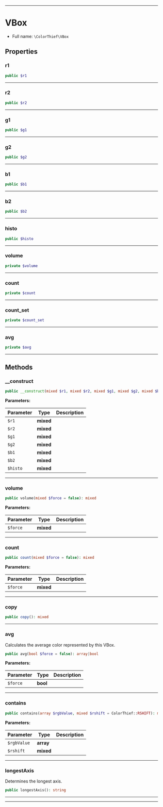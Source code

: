 ***

# VBox

* Full name: `\ColorThief\VBox`

## Properties

### r1

```php
public $r1
```

***

### r2

```php
public $r2
```

***

### g1

```php
public $g1
```

***

### g2

```php
public $g2
```

***

### b1

```php
public $b1
```

***

### b2

```php
public $b2
```

***

### histo

```php
public $histo
```

***

### volume

```php
private $volume
```

***

### count

```php
private $count
```

***

### count_set

```php
private $count_set
```

***

### avg

```php
private $avg
```

***

## Methods

### __construct

```php
public __construct(mixed $r1, mixed $r2, mixed $g1, mixed $g2, mixed $b1, mixed $b2, mixed $histo): mixed
```

**Parameters:**

| Parameter | Type | Description |
|-----------|------|-------------|
| `$r1` | **mixed** |  |
| `$r2` | **mixed** |  |
| `$g1` | **mixed** |  |
| `$g2` | **mixed** |  |
| `$b1` | **mixed** |  |
| `$b2` | **mixed** |  |
| `$histo` | **mixed** |  |

***

### volume

```php
public volume(mixed $force = false): mixed
```

**Parameters:**

| Parameter | Type | Description |
|-----------|------|-------------|
| `$force` | **mixed** |  |

***

### count

```php
public count(mixed $force = false): mixed
```

**Parameters:**

| Parameter | Type | Description |
|-----------|------|-------------|
| `$force` | **mixed** |  |

***

### copy

```php
public copy(): mixed
```

***

### avg

Calculates the average color represented by this VBox.

```php
public avg(bool $force = false): array|bool
```

**Parameters:**

| Parameter | Type | Description |
|-----------|------|-------------|
| `$force` | **bool** |  |

***

### contains

```php
public contains(array $rgbValue, mixed $rshift = ColorThief::RSHIFT): mixed
```

**Parameters:**

| Parameter | Type | Description |
|-----------|------|-------------|
| `$rgbValue` | **array** |  |
| `$rshift` | **mixed** |  |

***

### longestAxis

Determines the longest axis.

```php
public longestAxis(): string
```

***


***

